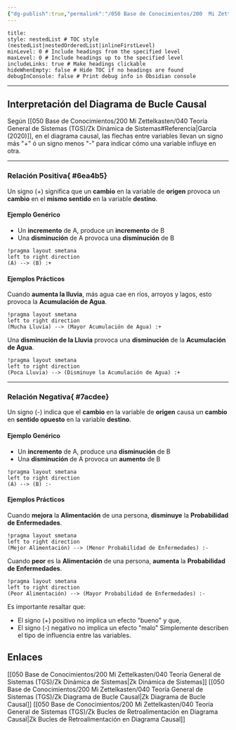 ```yaml
---
{"dg-publish":true,"permalink":"/050 Base de Conocimientos/200  Mi Zettelkasten/040 Teoría General de Sistemas (TGS)/Zk Interpretación del Diagrama de Bucle Causal/","tags":["definir"]}
---
```


```table-of-contents
title: 
style: nestedList # TOC style (nestedList|nestedOrderedList|inlineFirstLevel)
minLevel: 0 # Include headings from the specified level
maxLevel: 0 # Include headings up to the specified level
includeLinks: true # Make headings clickable
hideWhenEmpty: false # Hide TOC if no headings are found
debugInConsole: false # Print debug info in Obsidian console
```
----

## Interpretación del Diagrama de Bucle Causal
Según [[050 Base de Conocimientos/200  Mi Zettelkasten/040 Teoría General de Sistemas (TGS)/Zk Dinámica de Sistemas#Referencia\|García (2020)]], en el diagrama causal, las flechas entre variables llevan un signo más "+" ó un signo menos "-" para indicar cómo una variable influye en otra.

----
### Relación Positiva{ #6ea4b5}


Un signo (+) significa que un **cambio** en la variable de **origen** provoca un **cambio** en el **mismo sentido** en la variable **destino**.
#### Ejemplo Genérico
- Un **incremento** de A, produce un **incremento** de B
- Una **disminución** de A provoca una **disminución** de B
```plantuml
!pragma layout smetana
left to right direction
(A) --> (B) :+
```

#### Ejemplos Prácticos
Cuando **aumenta la lluvia**, más agua cae en ríos, arroyos y lagos, esto provoca la **Acumulación de Agua**.
```plantuml
!pragma layout smetana
left to right direction
(Mucha Lluvia) --> (Mayor Acumulación de Agua) :+
```

Una **disminución de la Lluvia** provoca una **disminución** de la **Acumulación de Agua**.
```plantuml
!pragma layout smetana
left to right direction
(Poca Lluvia) --> (Disminuye la Acumulación de Agua) :+
```

----
### Relación Negativa{ #7acdee}


Un signo (-) indica que el **cambio** en la variable de **origen** causa un **cambio** en **sentido opuesto** en la variable **destino**.

#### Ejemplo Genérico
- Un **incremento** de A, produce una **disminución** de B
- Una **disminución** de A provoca un **aumento** de B
```plantuml
!pragma layout smetana
left to right direction
(A) --> (B) :-
```

#### Ejemplos Prácticos
Cuando **mejora** la **Alimentación** de una persona, **disminuye** la **Probabilidad de Enfermedades**.
```plantuml
!pragma layout smetana
left to right direction
(Mejor Alimentación) --> (Menor Probabilidad de Enfermedades) :-
```

Cuando **peor** es la **Alimentación** de una persona, **aumenta** la **Probabilidad de Enfermedades**.
```plantuml
!pragma layout smetana
left to right direction
(Peor Alimentación) --> (Mayor Probabilidad de Enfermedades) :-
```

Es importante resaltar que:
- El signo (+) positivo no implica un efecto "bueno" y que,
- El signo (-) negativo no implica un efecto "malo"
Simplemente describen el tipo de influencia entre las variables.

## Enlaces
[[050 Base de Conocimientos/200  Mi Zettelkasten/040 Teoría General de Sistemas (TGS)/Zk Dinámica de Sistemas\|Zk Dinámica de Sistemas]]
[[050 Base de Conocimientos/200  Mi Zettelkasten/040 Teoría General de Sistemas (TGS)/Zk Diagrama de Bucle Causal\|Zk Diagrama de Bucle Causal]]
[[050 Base de Conocimientos/200  Mi Zettelkasten/040 Teoría General de Sistemas (TGS)/Zk Bucles de Retroalimentación en Diagrama Causal\|Zk Bucles de Retroalimentación en Diagrama Causal]]